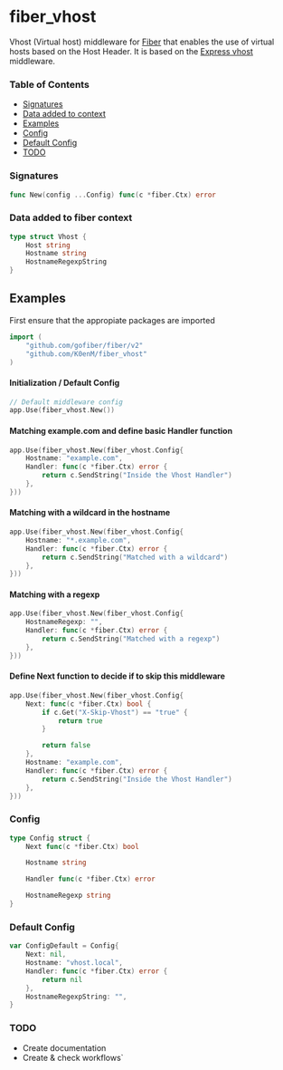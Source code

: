 # fiber_vhost
Vhost (Virtual host) middleware for [Fiber](https://github.com/gofiber/fiber) that enables the use of virtual hosts based on the Host Header. It is based on the [Express vhost](https://github.com/expressjs/vhost) middleware.

### Table of Contents
- [Signatures](#signatures)
- [Data added to context](#data-added-to-fiber-context)
- [Examples](#examples)
- [Config](#config)
- [Default Config](#default-config)
- [TODO](#todo)

### Signatures
```go
func New(config ...Config) func(c *fiber.Ctx) error
```
### Data added to fiber context
```go
type struct Vhost {
	Host string
	Hostname string
	HostnameRegexpString
}
```

## Examples
First ensure that the appropiate packages are imported
```go
import (
	"github.com/gofiber/fiber/v2"
	"github.com/K0enM/fiber_vhost"
)
```

#### **Initialization / Default Config**
```go
// Default middleware config
app.Use(fiber_vhost.New())
```

#### **Matching example.com and define basic Handler function**
```go
app.Use(fiber_vhost.New(fiber_vhost.Config{
	Hostname: "example.com",
	Handler: func(c *fiber.Ctx) error {
		return c.SendString("Inside the Vhost Handler")
	},
}))
```

#### **Matching with a wildcard in the hostname**
```go
app.Use(fiber_vhost.New(fiber_vhost.Config{
	Hostname: "*.example.com",
	Handler: func(c *fiber.Ctx) error {
		return c.SendString("Matched with a wildcard")
	},
}))
```

#### **Matching with a regexp**
```go
app.Use(fiber_vhost.New(fiber_vhost.Config{
	HostnameRegexp: "",
	Handler: func(c *fiber.Ctx) error {
		return c.SendString("Matched with a regexp")
	},
}))
```

#### **Define Next function to decide if to skip this middleware**
```go
app.Use(fiber_vhost.New(fiber_vhost.Config{
	Next: func(c *fiber.Ctx) bool {
		if c.Get("X-Skip-Vhost") == "true" {
			return true
		}

		return false
	},	
	Hostname: "example.com",
	Handler: func(c *fiber.Ctx) error {
		return c.SendString("Inside the Vhost Handler")
	},
}))
```

### Config
```go
type Config struct {
	Next func(c *fiber.Ctx) bool

	Hostname string

	Handler func(c *fiber.Ctx) error

	HostnameRegexp string
}
```

### Default Config
```go
var ConfigDefault = Config{
	Next: nil,
	Hostname: "vhost.local",
	Handler: func(c *fiber.Ctx) error {
		return nil
	},
	HostnameRegexpString: "",
}
```

### TODO
- Create documentation
- Create & check workflows`
